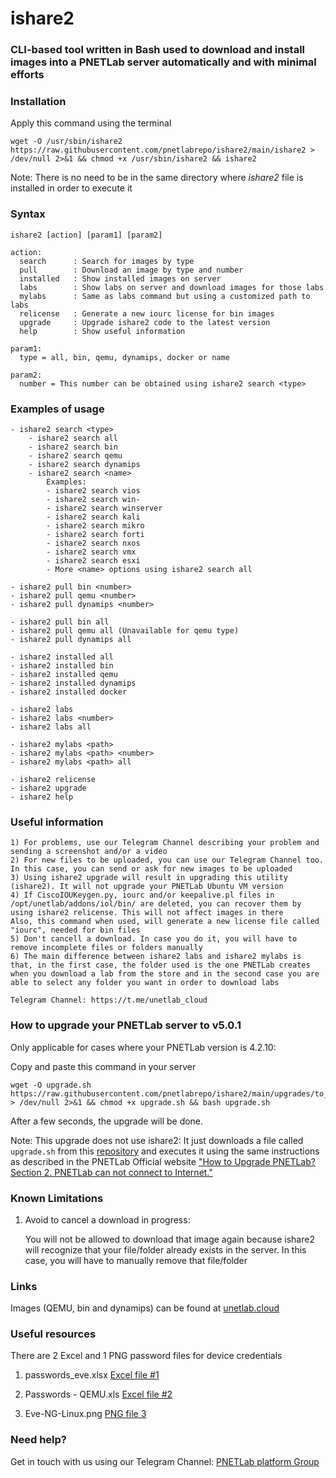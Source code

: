 # ishare2

### CLI-based tool written in Bash used to download and install images into a PNETLab server automatically and with minimal efforts

### Installation
Apply this command using the terminal
```linux
wget -O /usr/sbin/ishare2 https://raw.githubusercontent.com/pnetlabrepo/ishare2/main/ishare2 > /dev/null 2>&1 && chmod +x /usr/sbin/ishare2 && ishare2
```

Note: There is no need to be in the same directory where *ishare2* file is installed in order to execute it

### Syntax
    
    ishare2 [action] [param1] [param2]
    
    action:
      search      : Search for images by type
      pull        : Download an image by type and number
      installed   : Show installed images on server
      labs        : Show labs on server and download images for those labs
      mylabs      : Same as labs command but using a customized path to labs
      relicense   : Generate a new iourc license for bin images
      upgrade     : Upgrade ishare2 code to the latest version
      help        : Show useful information
      
    param1:
      type = all, bin, qemu, dynamips, docker or name
      
    param2:
      number = This number can be obtained using ishare2 search <type>
   
### Examples of usage
    
    - ishare2 search <type>
        - ishare2 search all
        - ishare2 search bin
        - ishare2 search qemu
        - ishare2 search dynamips
        - ishare2 search <name>
            Examples:
            - ishare2 search vios
            - ishare2 search win-
            - ishare2 search winserver
            - ishare2 search kali
            - ishare2 search mikro
            - ishare2 search forti
            - ishare2 search nxos
            - ishare2 search vmx
            - ishare2 search esxi
            - More <name> options using ishare2 search all
            
    - ishare2 pull bin <number>
    - ishare2 pull qemu <number>
    - ishare2 pull dynamips <number>
    
    - ishare2 pull bin all
    - ishare2 pull qemu all (Unavailable for qemu type)
    - ishare2 pull dynamips all
    
    - ishare2 installed all
    - ishare2 installed bin
    - ishare2 installed qemu
    - ishare2 installed dynamips
    - ishare2 installed docker
    
    - ishare2 labs
    - ishare2 labs <number>
    - ishare2 labs all
    
    - ishare2 mylabs <path>
    - ishare2 mylabs <path> <number>
    - ishare2 mylabs <path> all
    
    - ishare2 relicense
    - ishare2 upgrade
    - ishare2 help
    
### Useful information

    1) For problems, use our Telegram Channel describing your problem and sending a screenshot and/or a video
    2) For new files to be uploaded, you can use our Telegram Channel too. In this case, you can send or ask for new images to be uploaded
    3) Using ishare2 upgrade will result in upgrading this utility (ishare2). It will not upgrade your PNETLab Ubuntu VM version
    4) If CiscoIOUKeygen.py, iourc and/or keepalive.pl files in /opt/unetlab/addons/iol/bin/ are deleted, you can recover them by using ishare2 relicense. This will not affect images in there
    Also, this command when used, will generate a new license file called "iourc", needed for bin files
    5) Don't cancell a download. In case you do it, you will have to remove incomplete files or folders manually
    6) The main difference between ishare2 labs and ishare2 mylabs is that, in the first case, the folder used is the one PNETLab creates when you download a lab from the store and in the second case you are able to select any folder you want in order to download labs
    
    Telegram Channel: https://t.me/unetlab_cloud

### How to upgrade your PNETLab server to v5.0.1

Only applicable for cases where your PNETLab version is 4.2.10:

Copy and paste this command in your server
```linux
wget -O upgrade.sh https://raw.githubusercontent.com/pnetlabrepo/ishare2/main/upgrades/to_5.0.1/upgrade.sh > /dev/null 2>&1 && chmod +x upgrade.sh && bash upgrade.sh
```
After a few seconds, the upgrade will be done.

Note: This upgrade does not use ishare2:
It just downloads a file called `upgrade.sh` from this [repository](https://github.com/pnetlabrepo/ishare2/tree/main/upgrades/to_5.0.1) and executes it using the same instructions as described in the PNETLab Official website ["How to Upgrade PNETLab? Section 2. PNETLab can not connect to Internet."](https://pnetlab.com/pages/documentation?slug=how-to-upgrade-pnetlab)

### Known Limitations

1) Avoid to cancel a download in progress:

    You will not be allowed to download that image again because ishare2 will recognize that your file/folder already exists in the server.
    In this case, you will have to manually remove that file/folder

### Links

Images (QEMU, bin and dynamips) can be found at [unetlab.cloud](https://unetlab.cloud/)

### Useful resources

There are 2 Excel and 1 PNG password files for device credentials

1) passwords_eve.xlsx [Excel file #1](https://unetlab.cloud/0:/addons/passwords/)

2) Passwords - QEMU.xls [Excel file #2](https://unetlab.cloud/1:/)

3) Eve-NG-Linux.png [PNG file 3](https://unetlab.cloud/1:/qemu/Linux/Eve-NG-Linux/)

### Need help?

Get in touch with us using our Telegram Channel: [PNETLab platform Group](https://t.me/PNETLab)
